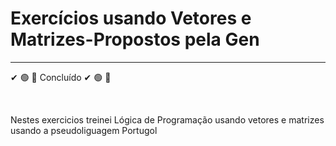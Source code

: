 <h1>Exercícios usando Vetores e Matrizes-Propostos pela Gen </h1>
<hr>
<p>&#x2714; &#x1F7E2; &#x1F4D7; Concluído &#x2714; &#x1F7E2; &#x1F4D7;</p>
<br>
<p> Nestes exercicios treinei Lógica de Programação usando vetores e matrizes usando a pseudoliguagem Portugol </p>
